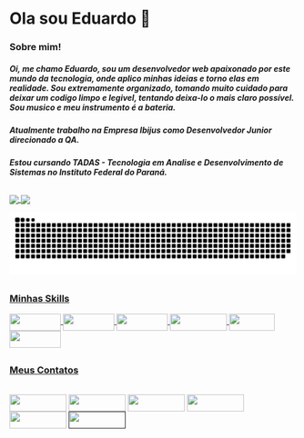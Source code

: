 # Ola sou Eduardo 👋


### Sobre mim!
##### Oi, me chamo Eduardo, sou um desenvolvedor web apaixonado por este mundo da tecnologia, onde aplico minhas ideias e torno elas em realidade. Sou extremamente organizado, tomando muito cuidado para deixar um codigo limpo e legivel, tentando deixa-lo o mais claro possível. Sou musico e meu instrumento é a bateria.
##### Atualmente trabalho na Empresa Ibijus como Desenvolvedor Junior direcionado a QA.
##### Estou cursando TADAS - Tecnologia em Analise e Desenvolvimento de Sistemas no Instituto Federal do Paraná.
##
<div>
  <a href="https://beacons.ai/EduardoRezes">
    <img align="center" height="130ms" src="https://github-readme-stats.vercel.app/api?username=EduardoRezes&count_private=true&hide=stars,contribs&show_icons=true&theme=dark"/>
    <img align="center" height="130ms" src="https://github-readme-stats.vercel.app/api/top-langs/?username=EduardoRezes&layout=compact&theme=dark)](https://github.com/EduardoRezes/github-readme-stats"/>
</div>
    
  ![Snake animation](https://github.com/EduardoRezes/EduardoRezes/blob/output/github-contribution-grid-snake.svg)

##
### Minhas Skills
<div>
   <img align="center" height="30" width="90" src="https://img.shields.io/badge/Python-14354C?style=for-the-badge&logo=python&logoColor=white">
   <img align="center" height="30" width="90" src="https://img.shields.io/badge/HTML5-E34F26?style=for-the-badge&logo=html5&logoColor=white">
   <img align="center" height="30" width="90" src="https://img.shields.io/badge/CSS3-1572B6?style=for-the-badge&logo=css3&logoColor=white">
   <img align="center" height="30" width="100" src="https://img.shields.io/badge/JavaScript-323330?style=for-the-badge&logo=javascript&logoColor=F7DF1E">
   <img align="center" height="30" width="80" src="https://img.shields.io/badge/PHP-777BB4?style=for-the-badge&logo=php&logoColor=white">
   <img align="center" height="30" width="90" src="https://img.shields.io/badge/Python-3776AB?style=for-the-badge&logo=python&logoColor=white">
</div>
  
## 
### Meus Contatos
<div style="display: inline_block"><br>
  <a href = "mailto:contatoeduardorezes@gmail.com" target="_blank"><img align="center" height="30" width="100" src="https://img.shields.io/badge/-Gmail-%23333?style=for-the-badge&logo=gmail&logoColor=white" ></a>
  <img align="center" height="30" width="100" src="https://img.shields.io/badge/WhatsApp-25D366?style=for-the-badge&logo=whatsapp&logoColor=white">
  <a href="https://t.me/EduardoRezes" target="_blank"><img align="center" height="30" width="100" src="https://img.shields.io/badge/Telegram-2CA5E0?style=for-the-badge&logo=telegram&logoColor=white"></a>
  <a href="https://www.linkedin.com/in/eduardo-rezes-a11619125/" target="_blank"><img align="center" height="30" width="100" src="https://img.shields.io/badge/LinkedIn-0077B5?style=for-the-badge&logo=linkedin&logoColor=white"></a>
  <a href="https://www.messenger.com/t/EduardoRezes" target="_blank"><img align="center" height="30" width="100" src="https://img.shields.io/badge/Messenger-00B2FF?style=for-the-badge&logo=messenger&logoColor=white"></a>
  <a href="" target="_blank"><img align="center" height="30" width="100" src="https://img.shields.io/badge/Discord-7289DA?style=for-the-badge&logo=discord&logoColor=white"></a>
</div>
